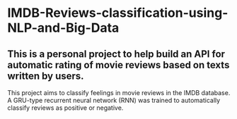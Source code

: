 # IMDB-Reviews-classification-using-NLP-and-Big-Data
## This is a personal project to help build an API for automatic rating of movie reviews based on texts written by users.
This project aims to classify feelings in movie reviews in the IMDB database. A GRU-type recurrent neural network (RNN) was trained to automatically classify reviews as positive or negative.
